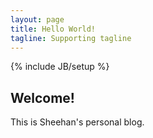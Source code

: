 ```yaml
---
layout: page
title: Hello World!
tagline: Supporting tagline
---
```

{% include JB/setup %}

## Welcome!

This is Sheehan's personal blog. 


